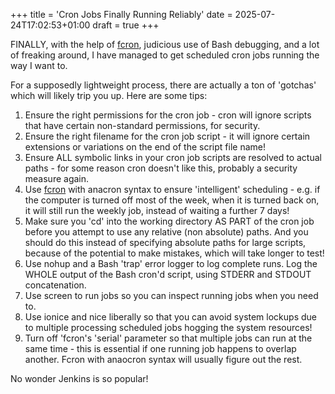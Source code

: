 +++
title = 'Cron Jobs Finally Running Reliably'
date = 2025-07-24T17:02:53+01:00
draft = true
+++

FINALLY, with the help of [fcron](http://fcron.free.fr/), judicious use of Bash debugging, and a lot of freaking around, I have managed to get scheduled cron jobs running the way I want to.

For a supposedly lightweight process, there are actually a ton of 'gotchas' which will likely trip you up. Here are some tips:

1. Ensure the right permissions for the cron job - cron will ignore scripts that have certain non-standard permissions, for security.
2. Ensure the right filename for the cron job script - it will ignore certain extensions or variations on the end of the script file name!
2. Ensure ALL symbolic links in your cron job scripts are resolved to actual paths - for some reason cron doesn't like this, probably a security measure again.
3. Use [fcron](http://fcron.free.fr/) with anacron syntax to ensure 'intelligent' scheduling - e.g. if the computer is turned off most of the week, when it is turned back on, it will still run the weekly job, instead of waiting a further 7 days!
4. Make sure you 'cd' into the working directory AS PART of the cron job before you attempt to use any relative (non absolute) paths. And you should do this instead of specifying absolute paths for large scripts, because of the potential to make mistakes, which will take longer to test!
5. Use nohup and a Bash 'trap' error logger to log complete runs. Log the WHOLE output of the Bash cron'd script, using STDERR and STDOUT concatenation.
6. Use screen to run jobs so you can inspect running jobs when you need to.
7. Use ionice and nice liberally so that you can avoid system lockups due to multiple processing scheduled jobs hogging the system resources!
8. Turn off 'fcron's 'serial' parameter so that multiple jobs can run at the same time - this is essential if one running job happens to overlap another. Fcron with anaocron syntax will usually figure out the rest.

No wonder Jenkins is so popular!


